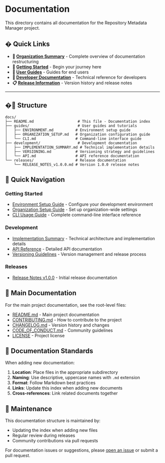 # Documentation

This directory contains all documentation for the Repository Metadata Manager project.

## � **Quick Links**

- **📖 [Organization Summary](ORGANIZATION_SUMMARY.md)** - Complete overview of documentation restructuring
- **🚀 [Getting Started](#-getting-started)** - Begin your journey here
- **👥 [User Guides](#-user-guides)** - Guides for end users
- **🔧 [Developer Documentation](#-developer-documentation)** - Technical reference for developers  
- **📋 [Release Information](#-release-information)** - Version history and release notes

---

## �📁 Structure

```text
docs/
├── README.md                    # This file - Documentation index
├── guides/                      # User guides and tutorials
│   ├── ENVIRONMENT.md          # Environment setup guide
│   ├── ORGANIZATION_SETUP.md   # Organization configuration guide
│   └── CLI.md                  # Command-line interface guide
├── development/                 # Development documentation
│   ├── IMPLEMENTATION_SUMMARY.md # Technical implementation details
│   ├── VERSIONING.md           # Versioning strategy and guidelines
│   └── API.md                  # API reference documentation
└── releases/                   # Release documentation
    └── RELEASE_NOTES_v1.0.0.md # Version 1.0.0 release notes
```

## 📖 Quick Navigation

### Getting Started

- [Environment Setup Guide](guides/ENVIRONMENT.md) - Configure your development environment
- [Organization Setup Guide](guides/ORGANIZATION_SETUP.md) - Set up organization-wide settings
- [CLI Usage Guide](guides/CLI.md) - Complete command-line interface reference

### Development

- [Implementation Summary](development/IMPLEMENTATION_SUMMARY.md) - Technical architecture and implementation details
- [API Reference](development/API.md) - Detailed API documentation
- [Versioning Guidelines](development/VERSIONING.md) - Version management and release process

### Releases

- [Release Notes v1.0.0](releases/RELEASE_NOTES_v1.0.0.md) - Initial release documentation

## 🚀 Main Documentation

For the main project documentation, see the root-level files:

- [README.md](../README.md) - Main project documentation
- [CONTRIBUTING.md](../CONTRIBUTING.md) - How to contribute to the project
- [CHANGELOG.md](../CHANGELOG.md) - Version history and changes
- [CODE_OF_CONDUCT.md](../CODE_OF_CONDUCT.md) - Community guidelines
- [LICENSE](../LICENSE) - Project license

## 📝 Documentation Standards

When adding new documentation:

1. **Location**: Place files in the appropriate subdirectory
2. **Naming**: Use descriptive, uppercase names with `.md` extension
3. **Format**: Follow Markdown best practices
4. **Links**: Update this index when adding new documents
5. **Cross-references**: Link related documents together

## 🔄 Maintenance

This documentation structure is maintained by:
- Updating the index when adding new files
- Regular review during releases
- Community contributions via pull requests

For documentation issues or suggestions, please [open an issue](../../../issues) or submit a pull request.
